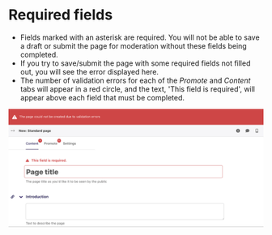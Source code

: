 # Required fields

-   Fields marked with an asterisk are required. You will not be able to save a draft or submit the page for moderation without these fields being completed.
-   If you try to save/submit the page with some required fields not filled out, you will see the error displayed here.
-   The number of validation errors for each of the _Promote_ and _Content_ tabs will appear in a red circle, and the text, 'This field is required', will appear above each field that must be completed.

![The page editor with an error banner at the top, "The page could not be created due to validation errors". The Content and Promote tabs have a red "1" next to them, and the Title field is bordered in red with a "This field is required" message above](../../_static/images/screen23_validation_error.png)
